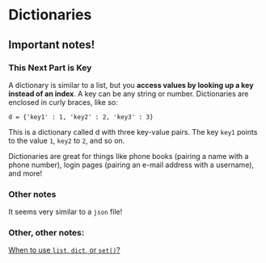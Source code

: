 # Dictionaries
## Important notes!

### This Next Part is Key

A dictionary is similar to a list, but you **access values by looking up a key instead of an index**. A key can be any string or number. Dictionaries are enclosed in curly braces, like so:

    d = {'key1' : 1, 'key2' : 2, 'key3' : 3}

This is a dictionary called d with three key-value pairs. The key `key1` points to the value `1`, `key2` to `2`, and so on.

Dictionaries are great for things like phone books (pairing a name with a phone number), login pages (pairing an e-mail address with a username), and more!


### Other notes

It seems very similar to a `json` file!

### Other, other notes:

[When to use `list`, `dict`, or `set()`?](http://stackoverflow.com/questions/3489071/in-python-when-to-use-a-dictionary-list-or-set)